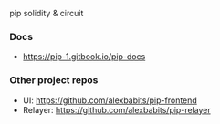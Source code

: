 pip solidity & circuit

### Docs
* https://pip-1.gitbook.io/pip-docs

### Other project repos
* UI: https://github.com/alexbabits/pip-frontend
* Relayer: https://github.com/alexbabits/pip-relayer